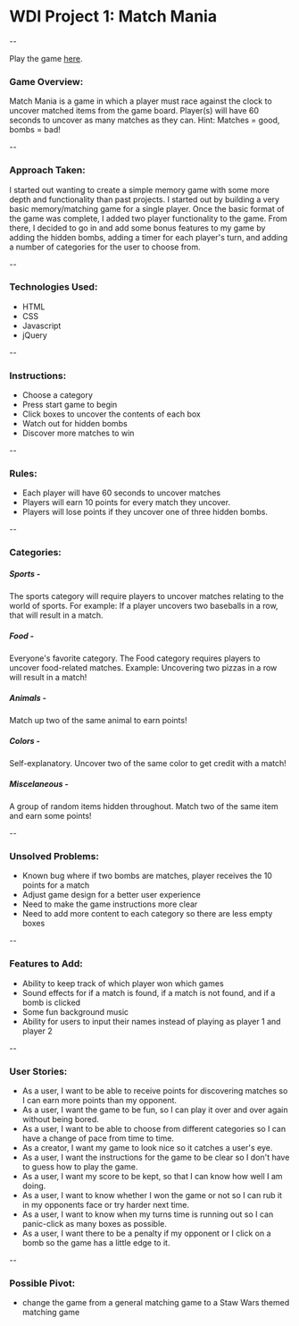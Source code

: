 # WDI Project 1: Match Mania

--

Play the game [here](https://coleherzer.github.io/WDI-project1/).

### Game Overview:

Match Mania is a game in which a player must race against the clock to uncover matched items from the game board. Player(s) will have 60 seconds to uncover as many matches as they can. Hint: Matches = good, bombs = bad!

--

### Approach Taken: 
I started out wanting to create a simple memory game with some more depth and functionality than past projects. I started out by building a very basic memory/matching game for a single player. Once the basic format of the game was complete, I added two player functionality to the game. From there, I decided to go in and add some bonus features to my game by adding the hidden bombs, adding a timer for each player's turn, and adding a number of categories for the user to choose from. 

--

### Technologies Used: 
- HTML
- CSS
- Javascript
- jQuery

--

### Instructions: 
- Choose a category
- Press start game to begin
- Click boxes to uncover the contents of each box
- Watch out for hidden bombs
- Discover more matches to win

--

### Rules:

- Each player will have 60 seconds to uncover matches
- Players will earn 10 points for every match they uncover. 
- Players will lose points if they uncover one of three hidden bombs. 

--

### Categories: 
##### Sports -
The sports category will require players to uncover matches relating to the world of sports. For example: If a player uncovers two baseballs in a row, that will result in a match. 

##### Food - 
Everyone's favorite category. The Food category requires players to uncover food-related matches. Example: Uncovering two pizzas in a row will result in a match! 

##### Animals - 
Match up two of the same animal to earn points!

##### Colors - 
Self-explanatory. Uncover two of the same color to get credit with a match!

##### Miscelaneous - 
A group of random items hidden throughout. Match two of the same item and earn some points!  

--

### Unsolved Problems: 
- Known bug where if two bombs are matches, player receives the 10 points for a match
- Adjust game design for a better user experience
- Need to make the game instructions more clear
- Need to add more content to each category so there are less empty boxes

--

### Features to Add:
- Ability to keep track of which player won which games
- Sound effects for if a match is found, if a match is not found, and if a bomb is clicked
- Some fun background music
- Ability for users to input their names instead of playing as player 1 and player 2

--

### User Stories: 
- As a user, I want to be able to receive points for discovering matches so I can earn more points than my opponent.
- As a user, I want the game to be fun, so I can play it over and over again without being bored.
- As a user, I want to be able to choose from different categories so I can have a change of pace from time to time. 
- As a creator, I want my game to look nice so it catches a user's eye. 
- As a user, I want the instructions for the game to be clear so I don't have to guess how to play the game.
- As a user, I want my score to be kept, so that I can know how well I am doing.
- As a user, I want to know whether I won the game or not so I can rub it in my opponents face or try harder next time. 
- As a user, I want to know when my turns time is running out so I can panic-click as many boxes as possible.
- As a user, I want there to be a penalty if my opponent or I click on a bomb so the game has a little edge to it. 

-- 

### Possible Pivot: 
- change the game from a general matching game to a Staw Wars themed matching game



